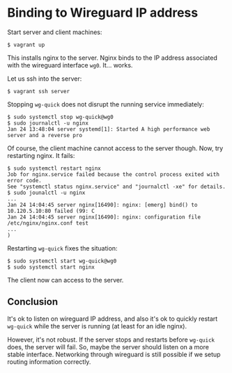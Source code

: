 # Binding to Wireguard IP address

Start server and client machines:

```console
$ vagrant up
```

This installs nginx to the server. Nginx binds to the IP address associated
with the wireguard interface `wg0`. It... works.

Let us ssh into the server:

```console
$ vagrant ssh server
```

Stopping `wg-quick` does not disrupt the running service immediately:

```console
$ sudo systemctl stop wg-quick@wg0
$ sudo journalctl -u nginx
Jan 24 13:48:04 server systemd[1]: Started A high performance web server and a reverse pro
```

Of course, the client machine cannot access to the server though. Now, try
restarting nginx. It fails:

```console
$ sudo systemctl restart nginx
Job for nginx.service failed because the control process exited with error code.
See "systemctl status nginx.service" and "journalctl -xe" for details.
$ sudo jounalctl -u nginx
...
Jan 24 14:04:45 server nginx[16490]: nginx: [emerg] bind() to 10.120.5.10:80 failed (99: C
Jan 24 14:04:45 server nginx[16490]: nginx: configuration file /etc/nginx/nginx.conf test
...
)
```

Restarting `wg-quick` fixes the situation:

```console
$ sudo systemctl start wg-quick@wg0
$ sudo systemctl start nginx
```

The client now can access to the server.


## Conclusion

It's ok to listen on wireguard IP address, and also it's ok to quickly restart
`wg-quick` while the server is running (at least for an idle nginx).

However, it's not robust. If the server stops and restarts before `wg-quick`
does, the server will fail. So, maybe the server should listen on a more stable
interface. Networking through wireguard is still possible if we setup routing
information correctly.

